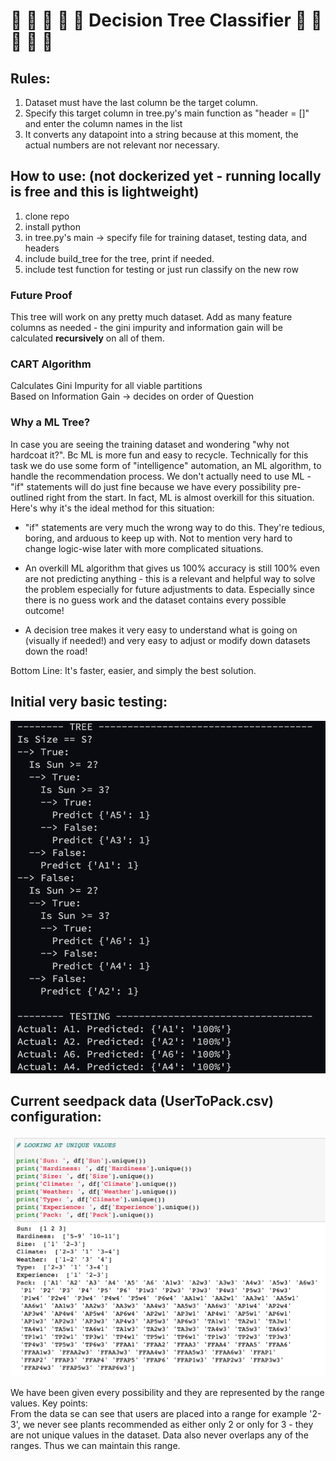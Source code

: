 # :evergreen_tree: :evergreen_tree: :evergreen_tree: :evergreen_tree: :evergreen_tree: Decision Tree Classifier :evergreen_tree: :evergreen_tree: :evergreen_tree: :evergreen_tree: :evergreen_tree:

## Rules:
1. Dataset must have the last column be the target column. 
2. Specify this target column in tree.py's main function as "header = []" and enter the column names in the list
3. It converts any datapoint into a string because at this moment, the actual numbers are not relevant nor necessary.

## How to use: (not dockerized yet - running locally is free and this is lightweight)
1. clone repo
2. install python
3. in tree.py's main -> specify file for training dataset, testing data, and headers
4. include build_tree for the tree, print if needed. 
5. include test function for testing or just run classify on the new row

### Future Proof
This tree will work on any pretty much dataset. Add as many feature columns as needed - the gini impurity and information gain will be calculated **recursively** on all of them. 

### CART Algorithm
Calculates Gini Impurity for all viable partitions\
Based on Information Gain -> decides on order of Question

### Why a ML Tree?
In case you are seeing the training dataset and wondering "why not hardcoat it?". Bc ML is more fun and easy to recycle. Technically for this task we do use some form of "intelligence" automation, an ML algorithm, to handle the recommendation process. We don't actually need to use ML - "if" statements will do just fine because we have every possibility pre-outlined right from the start. In fact, ML is almost overkill for this situation. Here's why it's the ideal method for this situation:

*  "if" statements are very much the wrong way to do this. They're tedious, boring, and arduous to keep up with. Not to mention very hard to change logic-wise later with more complicated situations.

* An overkill ML algorithm that gives us 100% accuracy is still 100% even are not predicting anything - this is a relevant and helpful way to solve the problem especially for future adjustments to data. Especially since there is no guess work and the dataset contains every possible outcome!

* A decision tree makes it very easy to understand what is going on (visually if needed!) and very easy to adjust or modify down datasets down the road!  

Bottom Line: It's faster, easier, and simply the best solution. 

## Initial very basic testing:
![treepic](imgs/initial_test.png)


## Current seedpack data (UserToPack.csv) configuration:
![unique](imgs/unique_vals.png)


We have been given every possibility and they are represented by the range values. Key points:\
From the data se can see that users are placed into a range for example '2-3', we never see plants recommended as either only 2 or only for 3 - they are not unique values in the dataset. Data also never overlaps any of the ranges. Thus we can maintain this range. 